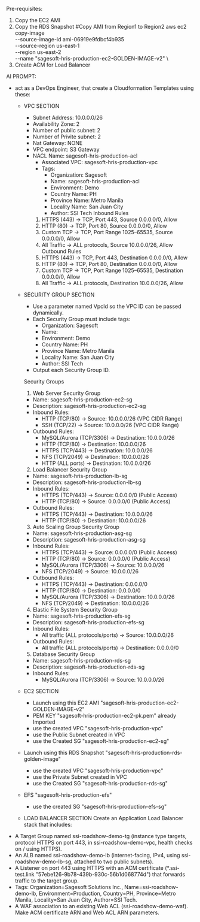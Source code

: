 Pre-requisites:
1. Copy the EC2 AMI
2.  Copy the RDS Snapshot
#Copy AMI from Region1 to Region2
aws ec2 copy-image \
  --source-image-id ami-06919e9fdbcf4b935 \
  --source-region us-east-1 \
  --region us-east-2 \
  --name "sagesoft-hris-production-ec2-GOLDEN-IMAGE-v2"
\
3. Create ACM for Load Balancer


AI PROMPT:
- act as a DevOps Engineer, that create a Cloudformation Templates using these:
    - VPC SECTION
        - Subnet Address: 10.0.0.0/26
        - Availability Zone: 2
        - Number of public subnet: 2
        - Number of Privite subnet: 2
        - Nat Gateway: NONE
        - VPC endpoint: S3 Gateway
        - NACL Name: sagesoft-hris-production-acl
            * Associated VPC: sagesoft-hris-production-vpc
            * Tags:
                * Organization: Sagesoft
                * Name: sagesoft-hris-production-acl
                * Environment: Demo
                * Country Name: PH
                * Province Name: Metro Manila
                * Locality Name: San Juan City
                * Author: SSI Tech
            Inbound Rules
            1. HTTPS (443) → TCP, Port 443, Source 0.0.0.0/0, Allow
            2. HTTP (80) → TCP, Port 80, Source 0.0.0.0/0, Allow
            3. Custom TCP → TCP, Port Range 1025–65535, Source 0.0.0.0/0, Allow
            4. All Traffic → ALL protocols, Source 10.0.0.0/26, Allow
            Outbound Rules
            1. HTTPS (443) → TCP, Port 443, Destination 0.0.0.0/0, Allow
            2. HTTP (80) → TCP, Port 80, Destination 0.0.0.0/0, Allow
            3. Custom TCP → TCP, Port Range 1025–65535, Destination 0.0.0.0/0, Allow
            4. All Traffic → ALL protocols, Destination 10.0.0.0/26, Allow
    - SECURITY GROUP SECTION
        * Use a parameter named VpcId so the VPC ID can be passed dynamically.
        * Each Security Group must include tags:
            * Organization: Sagesoft
            * Name: <SG name>
            * Environment: Demo
            * Country Name: PH
            * Province Name: Metro Manila
            * Locality Name: San Juan City
            * Author: SSI Tech
        * Output each Security Group ID.

        Security Groups
        1. Web Server Security Group
        * Name: sagesoft-hris-production-ec2-sg
        * Description: sagesoft-hris-production-ec2-sg
        * Inbound Rules:
            * HTTP (TCP/80) → Source: 10.0.0.0/26 (VPC CIDR Range)
            * SSH (TCP/22) → Source: 10.0.0.0/26 (VPC CIDR Range)
        * Outbound Rules:
            * MySQL/Aurora (TCP/3306) → Destination: 10.0.0.0/26
            * HTTP (TCP/80) → Destination: 10.0.0.0/26
            * HTTPS (TCP/443) → Destination: 10.0.0.0/26
            * NFS (TCP/2049) → Destination: 10.0.0.0/26
            * HTTP (ALL ports) → Destination: 10.0.0.0/26

        2. Load Balancer Security Group
        * Name: sagesoft-hris-production-lb-sg
        * Description: sagesoft-hris-production-lb-sg
        * Inbound Rules:
            * HTTPS (TCP/443) → Source: 0.0.0.0/0 (Public Access)
            * HTTP (TCP/80) → Source: 0.0.0.0/0 (Public Access)
        * Outbound Rules:
            * HTTPS (TCP/443) → Destination: 10.0.0.0/26
            * HTTP (TCP/80) → Destination: 10.0.0.0/26

        3. Auto Scaling Group Security Group
        * Name: sagesoft-hris-production-asg-sg
        * Description: sagesoft-hris-production-asg-sg
        * Inbound Rules:
            * HTTPS (TCP/443) → Source: 0.0.0.0/0 (Public Access)
            * HTTP (TCP/80) → Source: 0.0.0.0/0 (Public Access)
            * MySQL/Aurora (TCP/3306) → Source: 10.0.0.0/26
            * NFS (TCP/2049) → Source: 10.0.0.0/26
        * Outbound Rules:
            * HTTPS (TCP/443) → Destination: 0.0.0.0/0
            * HTTP (TCP/80) → Destination: 0.0.0.0/0
            * MySQL/Aurora (TCP/3306) → Destination: 10.0.0.0/26
            * NFS (TCP/2049) → Destination: 10.0.0.0/26

        4. Elastic File System Security Group
        * Name: sagesoft-hris-production-efs-sg
        * Description: sagesoft-hris-production-efs-sg
        * Inbound Rules:
            * All traffic (ALL protocols/ports) → Source: 10.0.0.0/26
        * Outbound Rules:
            * All traffic (ALL protocols/ports) → Destination: 0.0.0.0/0

        5. Database Security Group
        * Name: sagesoft-hris-production-rds-sg
        * Description: sagesoft-hris-production-rds-sg
        * Inbound Rules:
            * MySQL/Aurora (TCP/3306) → Source: 10.0.0.0/26
    - EC2 SECTION
        - Launch using this EC2 AMI "sagesoft-hris-production-ec2-GOLDEN-IMAGE-v2"
        - PEM KEY "sagesoft-hris-production-ec2-pk.pem" already Imported
        - use the created VPC "sagesoft-hris-production-vpc"
        - use the Public Subnet created in VPC
        - use the Created SG "sagesoft-hris-production-ec2-sg"
    - Launch using this RDS Snapshot "sagesoft-hris-production-rds-golden-image"
        - use the created VPC "sagesoft-hris-production-vpc"
        - use the Private Subnet created in VPC
        - use the Created SG "sagesoft-hris-production-rds-sg"
    - EFS "sagesoft-hris-production-efs"
        - use the created SG "sagesoft-hris-production-efs-sg"
    - LOAD BALANCER SECTION
    Create an Application Load Balancer stack that includes:
* A Target Group named ssi-roadshow-demo-tg (instance type targets, protocol HTTPS on port 443, in ssi-roadshow-demo-vpc, health checks on / using HTTPS).
* An ALB named ssi-roadshow-demo-lb (internet-facing, IPv4, using ssi-roadshow-demo-lb-sg, attached to two public subnets).
* A Listener on port 443 using HTTPS with an ACM certificate (*.ssi-test.link "57ebe126-9b78-439b-930c-56b1d068774d") that forwards traffic to the target group.
* Tags: Organization=Sagesoft Solutions Inc., Name=ssi-roadshow-demo-lb, Environment=Production, Country=PH, Province=Metro Manila, Locality=San Juan City, Author=SSI Tech.
* A WAF association to an existing Web ACL (ssi-roadshow-demo-waf).
Make ACM certificate ARN and Web ACL ARN parameters.
